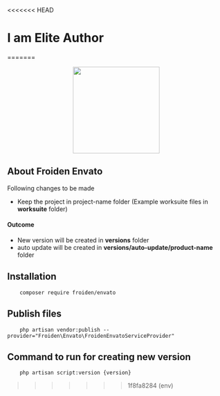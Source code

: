 <<<<<<< HEAD
# I am Elite Author
=======
<p align="center"><img src="https://froiden.com/img/orange-logo.svg" width="200px"></p>



## About Froiden Envato

Following changes to be made

- Keep the project in project-name folder (Example worksuite files in **worksuite** folder)

#### Outcome
- New version will be created in **versions** folder
- auto update will be created in **versions/auto-update/product-name** folder

## Installation

        composer require froiden/envato
    
## Publish files
        php artisan vendor:publish --provider="Froiden\Envato\FroidenEnvatoServiceProvider"
    
## Command to run for creating new version
        php artisan script:version {version}
>>>>>>> 1f8fa8284 (env)

